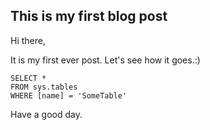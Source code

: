


## This is my first blog post


Hi there,

It is my first ever post. Let's see how it goes.:)

 ```tsql
 SELECT *
 FROM sys.tables
 WHERE [name] = 'SomeTable'
 ```


Have a good day.
